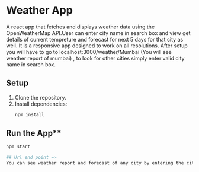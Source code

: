 
# Weather App

A react app that fetches and displays weather data using the OpenWeatherMap API.User can enter city name in search box and view get details of current tempreture and forecast for next 5 days for that city as well. It is a responsive app designed to work on all resolutions. After setup you will have to go to localhost:3000/weather/Mumbai (You will see weather report of mumbai) , to look for other cities simply enter valid city name in search box.

## Setup

1. Clone the repository.
2. Install dependencies:
   ```bash
   npm install

## Run the App**
```bash
npm start

## Url end point => 
You can see weather report and forecast of any city by entering the city name in the search box.
